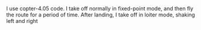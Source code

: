
I use copter-4.05 code. I take off normally in fixed-point mode, and then fly the route for a period of time. After landing, I take off in loiter mode, shaking left and right
